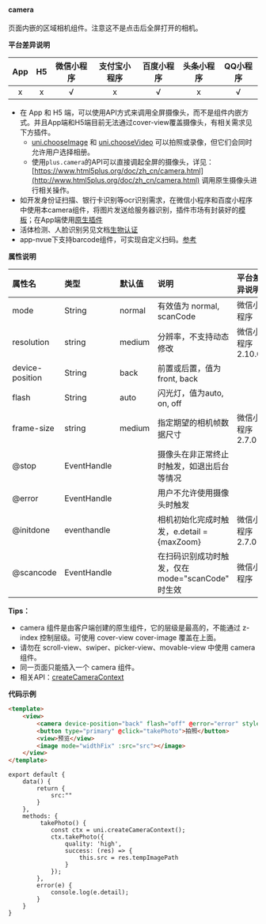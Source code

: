 #### camera
页面内嵌的区域相机组件。注意这不是点击后全屏打开的相机。

**平台差异说明**

|App|H5|微信小程序|支付宝小程序|百度小程序|头条小程序|QQ小程序|
|:-:|:-:|:-:|:-:|:-:|:-:|:-:|
|x|x|√|x|√|x|√|

* 在 App 和 H5 端，可以使用API方式来调用全屏摄像头，而不是组件内嵌方式。并且App端和H5端目前无法通过cover-view覆盖摄像头，有相关需求见下方插件。
	* [uni.chooseImage](/api/media/image?id=chooseimage) 和 [uni.chooseVideo](/api/media/video?id=choosevideo) 可以拍照或录像，但它们会同时允许用户选择相册。
	* 使用`plus.camera`的API可以直接调起全屏的摄像头，详见：[https://www.html5plus.org/doc/zh_cn/camera.html](http://www.html5plus.org/doc/zh_cn/camera.html) 调用原生摄像头进行相关操作。
* 如开发身份证扫描、银行卡识别等ocr识别需求，在微信小程序和百度小程序中使用本camera组件，将图片发送给服务器识别，插件市场有封装好的[模板](https://ext.dcloud.net.cn/search?q=%E5%B0%8F%E7%A8%8B%E5%BA%8F%E7%9B%B8%E6%9C%BA)；在App端使用[原生插件](https://ext.dcloud.net.cn/search?q=ocr)
* 活体检测、人脸识别另见文档[生物认证](/api/other/authentication)
* app-nvue下支持barcode组件，可实现自定义扫码。[参考](https://uniapp.dcloud.io/component/barcode)

**属性说明**

|属性名|类型|默认值|说明|平台差异说明|
|:-|:-|:-|:-|:-|
|mode|String|normal	|有效值为 normal, scanCode	|微信小程序|
|resolution|string|medium|分辨率，不支持动态修改|微信小程序2.10.0|
|device-position|String			|back		|前置或后置，值为front, back|													|
|flash			|String			|auto		|闪光灯，值为auto, on, off|													|
|frame-size|string|medium|指定期望的相机帧数据尺寸|微信小程序2.7.0|
|@stop		|EventHandle	|			|摄像头在非正常终止时触发，如退出后台等情况|													|
|@error		|EventHandle	|			|用户不允许使用摄像头时触发|													|
|@initdone|eventhandle||相机初始化完成时触发，e.detail = {maxZoom}|微信小程序2.7.0|
|@scancode		|EventHandle	|			|在扫码识别成功时触发，仅在 mode="scanCode" 时生效|微信小程序											|

**Tips：**
* camera 组件是由客户端创建的原生组件，它的层级是最高的，不能通过 z-index 控制层级。可使用 cover-view cover-image 覆盖在上面。
* 请勿在 scroll-view、swiper、picker-view、movable-view 中使用 camera 组件。
* 同一页面只能插入一个 camera 组件。
* 相关API：[createCameraContext](/api/media/camera-context)


**代码示例**

```html
<template>
	<view>
        <camera device-position="back" flash="off" @error="error" style="width: 100%; height: 300px;"></camera>
        <button type="primary" @click="takePhoto">拍照</button>
        <view>预览</view>
        <image mode="widthFix" :src="src"></image>
    </view>
</template>
```

```javasacript
export default {
    data() {
        return {
            src:""
        }
    },
    methods: {
         takePhoto() {
            const ctx = uni.createCameraContext();
            ctx.takePhoto({
                quality: 'high',
                success: (res) => {
                    this.src = res.tempImagePath
                }
            });
        },
        error(e) {
            console.log(e.detail);
        }
    }
}
```
